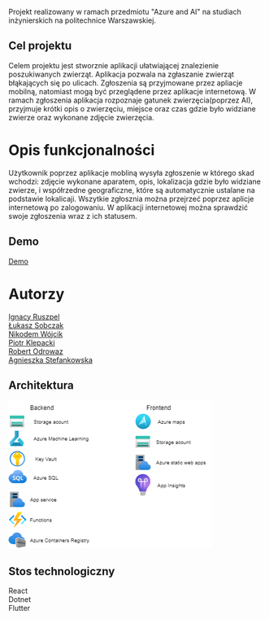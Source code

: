 Projekt realizowany w ramach przedmiotu "Azure and AI" na studiach inżynierskich na politechnice Warszawskiej. 

## Cel projektu
Celem projektu jest stworznie aplikacji ułatwiającej znalezienie poszukiwanych zwierząt. Aplikacja pozwala na zgłaszanie zwierząt błąkających się po ulicach. Zgłoszenia są przyjmowane przez apliacje mobilną, natomiast mogą być przeglądene przez aplikacje internetową. W ramach zgłoszenia aplikacja rozpoznaje gatunek zwierzęcia(poprzez AI), przyjmuje krótki opis o zwierzęciu, miejsce oraz czas gdzie było widziane zwierze oraz wykonane zdjęcie zwierzęcia.

# Opis funkcjonalności
Użytkownik poprzez aplikacje mobliną wysyła zgłoszenie w którego skad wchodzi: zdjęcie wykonane aparatem, opis, lokalizacja gdzie było widziane zwierze, i współrzedne geograficzne, które są automatycznie ustalane na podstawie lokalicaji. Wszytkie zgłosznia można przejrzeć poprzez aplicje internetową po zalogowaniu. W aplikacji internetowej można sprawdzić swoje zgłoszenia wraz z ich statusem.

## Demo
[Demo](https://youtu.be/vZZ12LQf1Q8)

# Autorzy
[Ignacy Ruszpel](https://github.com/iruszpel)\
[Łukasz Sobczak](https://github.com/sobczal2)\
[Nikodem Wójcik](https://github.com/01NikodemW)\
[Piotr Klepacki](https://github.com/Klepackp)\
[Robert Odrowaz](https://github.com/RobertOdrowaz)\
[Agnieszka Stefankowska](https://github.com/NeferHikari)

## Architektura
![alt text](https://github.com/iruszpel/abandoned-miracles/blob/main/images/Architektura.png)

## Stos technologiczny
React\
Dotnet\
Flutter

